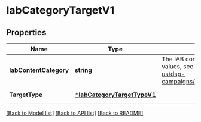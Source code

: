 # IabCategoryTargetV1

## Properties
Name | Type | Description | Notes
------------ | ------------- | ------------- | -------------
**IabContentCategory** | **string** | The IAB content category to target. To get the list of valid values, see https://advertising.amazon.com/API/docs/en-us/dsp-campaigns/#tag/Discovery/operation/getIabContentCategories | [default to null]
**TargetType** | [***IabCategoryTargetTypeV1**](IABCategoryTargetTypeV1.md) |  | [default to null]

[[Back to Model list]](../README.md#documentation-for-models) [[Back to API list]](../README.md#documentation-for-api-endpoints) [[Back to README]](../README.md)

